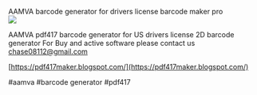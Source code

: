 AAMVA barcode generator for drivers license
barcode maker pro  
![](https://1.bp.blogspot.com/-I_Xwz0Q9idc/YLqH-4yDqsI/AAAAAAAAAiU/oreMXFctBQI5CWd2oIjjWKPJBqCRwPc0wCLcBGAsYHQ/s946/Untitled-2.jpg)

AAMVA pdf417 barcode generator for US drivers license
2D barcode generator
For Buy and active software please contact us
chase08112@gmail.com

[https://pdf417maker.blogspot.com/](https://pdf417maker.blogspot.com/)

#aamva #barcode generator #pdf417
